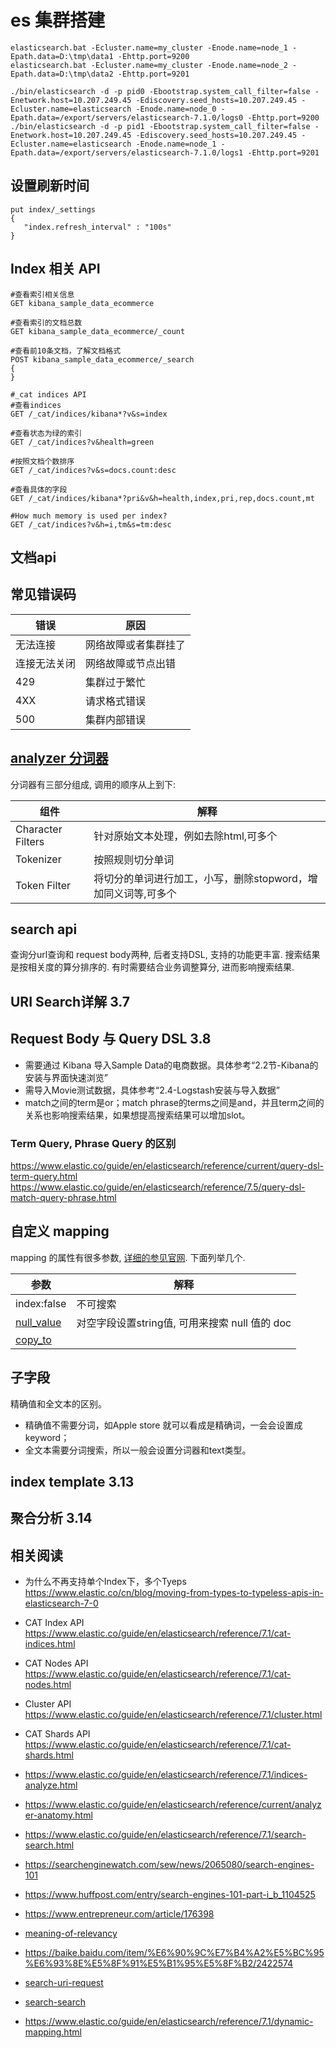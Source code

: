 


# es 集群搭建

```
elasticsearch.bat -Ecluster.name=my_cluster -Enode.name=node_1 -Epath.data=D:\tmp\data1 -Ehttp.port=9200
elasticsearch.bat -Ecluster.name=my_cluster -Enode.name=node_2 -Epath.data=D:\tmp\data2 -Ehttp.port=9201

./bin/elasticsearch -d -p pid0 -Ebootstrap.system_call_filter=false -Enetwork.host=10.207.249.45 -Ediscovery.seed_hosts=10.207.249.45 -Ecluster.name=elasticsearch -Enode.name=node_0 -Epath.data=/export/servers/elasticsearch-7.1.0/logs0 -Ehttp.port=9200
./bin/elasticsearch -d -p pid1 -Ebootstrap.system_call_filter=false -Enetwork.host=10.207.249.45 -Ediscovery.seed_hosts=10.207.249.45 -Ecluster.name=elasticsearch -Enode.name=node_1 -Epath.data=/export/servers/elasticsearch-7.1.0/logs1 -Ehttp.port=9201

```
## 设置刷新时间
```
put index/_settings
{
   "index.refresh_interval" : "100s"  
}
```


## Index 相关 API
```
#查看索引相关信息
GET kibana_sample_data_ecommerce

#查看索引的文档总数
GET kibana_sample_data_ecommerce/_count

#查看前10条文档，了解文档格式
POST kibana_sample_data_ecommerce/_search
{
}

#_cat indices API
#查看indices
GET /_cat/indices/kibana*?v&s=index

#查看状态为绿的索引
GET /_cat/indices?v&health=green

#按照文档个数排序
GET /_cat/indices?v&s=docs.count:desc

#查看具体的字段
GET /_cat/indices/kibana*?pri&v&h=health,index,pri,rep,docs.count,mt

#How much memory is used per index?
GET /_cat/indices?v&h=i,tm&s=tm:desc

```


## 文档api


## 常见错误码
|错误|原因|
|---|---|
|无法连接| 网络故障或者集群挂了|
|连接无法关闭| 网络故障或节点出错|
|429| 集群过于繁忙|
|4XX| 请求格式错误|
|500| 集群内部错误|

## [analyzer 分词器](https://www.elastic.co/guide/en/elasticsearch/reference/current/analysis.html)
分词器有三部分组成, 调用的顺序从上到下:

|组件|解释|
|---|---|
|Character Filters|针对原始文本处理，例如去除html,可多个|
|Tokenizer|按照规则切分单词|
|Token Filter|将切分的单词进行加工，小写，删除stopword，增加同义词等,可多个|


## search api
查询分url查询和 request body两种, 后者支持DSL, 支持的功能更丰富.
搜索结果是按相关度的算分排序的. 有时需要结合业务调整算分, 进而影响搜索结果.

## URI Search详解 3.7


## Request Body 与 Query DSL 3.8

- 需要通过 Kibana 导入Sample Data的电商数据。具体参考“2.2节-Kibana的安装与界面快速浏览”
- 需导入Movie测试数据，具体参考“2.4-Logstash安装与导入数据”
- match之间的term是or；match phrase的terms之间是and，并且term之间的关系也影响搜索结果，如果想提高搜索结果可以增加slot。

### Term Query, Phrase Query 的区别

https://www.elastic.co/guide/en/elasticsearch/reference/current/query-dsl-term-query.html
https://www.elastic.co/guide/en/elasticsearch/reference/7.5/query-dsl-match-query-phrase.html


## 自定义 mapping

mapping 的属性有很多参数, [详细的参见官网](https://www.elastic.co/guide/en/elasticsearch/reference/7.5/mapping-params.html). 
下面列举几个.

|参数|解释|
|---|---|
|index:false |不可搜索|
|[null_value](https://www.elastic.co/guide/en/elasticsearch/reference/7.5/null-value.html)|对空字段设置string值, 可用来搜索 null 值的 doc|
|[copy_to](https://www.elastic.co/guide/en/elasticsearch/reference/7.5/copy-to.html)||

## 子字段
精确值和全文本的区别。
- 精确值不需要分词，如Apple store 就可以看成是精确词，一会会设置成keyword；
- 全文本需要分词搜索，所以一般会设置分词器和text类型。

## index template 3.13

 
## 聚合分析 3.14

## 相关阅读

- 为什么不再支持单个Index下，多个Tyeps https://www.elastic.co/cn/blog/moving-from-types-to-typeless-apis-in-elasticsearch-7-0
- CAT Index API https://www.elastic.co/guide/en/elasticsearch/reference/7.1/cat-indices.html
- CAT Nodes API https://www.elastic.co/guide/en/elasticsearch/reference/7.1/cat-nodes.html
- Cluster API https://www.elastic.co/guide/en/elasticsearch/reference/7.1/cluster.html
- CAT Shards API https://www.elastic.co/guide/en/elasticsearch/reference/7.1/cat-shards.html

- https://www.elastic.co/guide/en/elasticsearch/reference/7.1/indices-analyze.html
- https://www.elastic.co/guide/en/elasticsearch/reference/current/analyzer-anatomy.html

- https://www.elastic.co/guide/en/elasticsearch/reference/7.1/search-search.html
- https://searchenginewatch.com/sew/news/2065080/search-engines-101
- https://www.huffpost.com/entry/search-engines-101-part-i_b_1104525
- https://www.entrepreneur.com/article/176398
- [meaning-of-relevancy](https://www.searchtechnologies.com/meaning-of-relevancy)
- https://baike.baidu.com/item/%E6%90%9C%E7%B4%A2%E5%BC%95%E6%93%8E%E5%8F%91%E5%B1%95%E5%8F%B2/2422574

- [search-uri-request](https://www.elastic.co/guide/en/elasticsearch/reference/7.0/search-uri-request.html)
- [search-search](https://www.elastic.co/guide/en/elasticsearch/reference/7.0/search-search.html)

- https://www.elastic.co/guide/en/elasticsearch/reference/7.1/dynamic-mapping.html